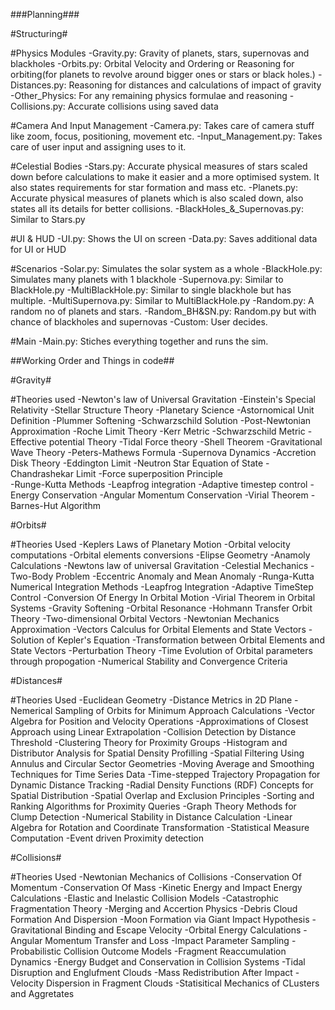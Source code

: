 ###Planning###

#Structuring#

#Physics Modules
-Gravity.py: Gravity of planets, stars, supernovas and blackholes
-Orbits.py: Orbital Velocity and Ordering or Reasoning for orbiting(for planets to revolve around bigger ones or stars or black holes.)
-Distances.py: Reasoning for distances and calculations of impact of gravity
-Other_Physics: For any remaining physics formulae and reasoning
-Collisions.py: Accurate collisions using saved data

#Camera And Input Management
-Camera.py: Takes care of camera stuff like zoom, focus, positioning, movement etc.
-Input_Management.py: Takes care of user input and assigning uses to it.

#Celestial Bodies
-Stars.py: Accurate physical measures of stars scaled down before calculations to make it easier and a more optimised system. It also states requirements for star formation and mass etc.
-Planets.py: Accurate physical measures of planets which is also scaled down, also states all its details for better collisions.
-BlackHoles_&_Supernovas.py: Similar to Stars.py

#UI & HUD
-UI.py: Shows the UI on screen
-Data.py: Saves additional data for UI or HUD

#Scenarios
-Solar.py: Simulates the solar system as a whole
-BlackHole.py: Simulates many planets with 1 blackhole
-Supernova.py: Similar to BlackHole.py
-MultiBlackHole.py: Similar to single blackhole but has multiple.
-MultiSupernova.py: Similar to MultiBlackHole.py
-Random.py: A random no of planets and stars.
-Random_BH&SN.py: Random.py but with chance of blackholes and supernovas
-Custom: User decides.

#Main
-Main.py: Stiches everything together and runs the sim.

##Working Order and Things in code##

#Gravity#

#Theories used
-Newton's law of Universal Gravitation
-Einstein's Special Relativity
-Stellar Structure Theory
-Planetary Science
-Astornomical Unit Definition
-Plummer Softening
-Schwarzschild Solution
-Post-Newtonian Approximation
-Roche Limit Theory
-Kerr Metric
-Schwarzschild Metric
-Effective potential Theory
-Tidal Force theory
-Shell Theorem
-Gravitational Wave Theory
-Peters-Mathews Formula
-Supernova Dynamics
-Accretion Disk Theory
-Eddington Limit
-Neutron Star Equation of State
-Chandrashekar Limit
-Force superposition Principle\
-Runge-Kutta Methods
-Leapfrog integration
-Adaptive timestep control
-Energy Conservation
-Angular Momentum Conservation
-Virial Theorem
-Barnes-Hut Algorithm

#Orbits#

#Theories Used
-Keplers Laws of Planetary Motion
-Orbital velocity computations
-Orbital elements conversions
-Elipse Geometry
-Anamoly Calculations
-Newtons law of universal Gravitation
-Celestial Mechanics
-Two-Body Problem
-Eccentric Anomaly and Mean Anomaly
-Runga-Kutta Numerical Integration Methods
-Leapfrog Integration
-Adaptive TimeStep Control
-Conversion Of Energy In Orbital Motion
-Virial Theorem in Orbital Systems
-Gravity Softening
-Orbital Resonance
-Hohmann Transfer Orbit Theory
-Two-dimensional Orbital Vectors
-Newtonian Mechanics Approximation
-Vectors Calculus for Orbital Elements and State Vectors
-Solution of Kepler's Equation
-Transformation between Orbital Elements and State Vectors
-Perturbation Theory
-Time Evolution of Orbital parameters through propogation
-Numerical Stability and Convergence Criteria

#Distances#

#Theories Used
-Euclidean Geometry
-Distance Metrics in 2D Plane
-Nemerical Sampling of Orbits for Minimum Approach Calculations
-Vector Algebra for Position and Velocity Operations
-Approximations of Closest Approach using Linear Extrapolation
-Collision Detection by Distance Threshold
-Clustering Theory for Proximity Groups
-Histogram and Distributor Analysis for Spatial Density Profilling
-Spatial Filtering Using Annulus and Circular Sector Geometries
-Moving Average and Smoothing Techniques for Time Series Data
-Time-stepped Trajectory Propagation for Dynamic Distance Tracking
-Radial Density Functions (RDF) Concepts for Spatial Distribution
-Spatial Overlap and Exclusion Principles
-Sorting and Ranking Algorithms for Proximity Queries
-Graph Theory Methods for Clump Detection
-Numerical Stability in Distance Calculation
-Linear Algebra for Rotation and Coordinate Transformation
-Statistical Measure Computation
-Event driven Proximity detection


#Collisions#

#Theories Used
-Newtonian Mechanics of Collisions
-Conservation Of Momentum
-Conservation Of Mass
-Kinetic Energy and Impact Energy Calculations
-Elastic and Inelastic Collision Models
-Catastrophic Fragmentation Theory
-Merging and Accertion Physics
-Debris Cloud Formation And Dispersion
-Moon Formation via Giant Impact Hypothesis
-Gravitational Binding and Escape Velocity
-Orbital Energy Calculations
-Angular Momentum Transfer and Loss
-Impact Parameter Sampling
-Probabilistic Collision Outcome Models
-Fragment Reaccumulation Dynamics
-Energy Budget and Conservation in Collision Systems
-Tidal Disruption and Englufment Clouds
-Mass Redistribution After Impact
-Velocity Dispersion in Fragment Clouds
-Statisitical Mechanics of CLusters and Aggretates
